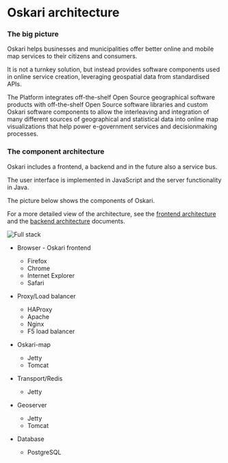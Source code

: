 # Oskari architecture

### The big picture

Oskari helps businesses and municipalities 
offer better online and mobile map services 
to their citizens and consumers.

It is not a turnkey solution, but instead provides software components used in online service creation,
leveraging geospatial data from standardised APIs.

The Platform integrates 
off-the-shelf Open Source geographical software products
with off-the-shelf Open Source software libraries
and custom Oskari software components
to allow the interleaving and integration of many different sources of geographical and statistical data
into online map visualizations
that help power e-government services and decisionmaking processes.

### The component architecture

Oskari includes a frontend, a backend and in the future also a service bus.

The user interface is implemented in JavaScript and the server functionality in Java.

The picture below shows the components of Oskari. 

For a more detailed view of the architecture, see the [frontend architecture](/documentation/development/architecture) and the [backend architecture](/documentation/architecture/components) documents.

![Full stack](/images/architecture/full-stack.png)


* Browser - Oskari frontend
	- Firefox
	- Chrome
	- Internet Explorer
	- Safari

* Proxy/Load balancer
	- HAProxy
	- Apache
	- Nginx
	- F5 load balancer

* Oskari-map
	- Jetty
	- Tomcat

* Transport/Redis
	- Jetty

* Geoserver
	- Jetty
	- Tomcat

* Database
	- PostgreSQL